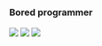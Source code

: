 ### Bored programmer

<img align="center" src="https://github-readme-stats.vercel.app/api?username=themodmenux&show_icons=true&theme=tokyonight&show=reviews,discussions_started,discussions_answered,prs_merged,prs_merged_percentage">

<img align="center" src="https://github-readme-stats.vercel.app/api/top-langs/?username=themodmenux&layout=compact&theme=tokyonight&langs_count=20">

<img align="center" src="https://github-readme-stats.vercel.app/api/wakatime?username=TheModMenuX&langs_count=20&layout=compact">
